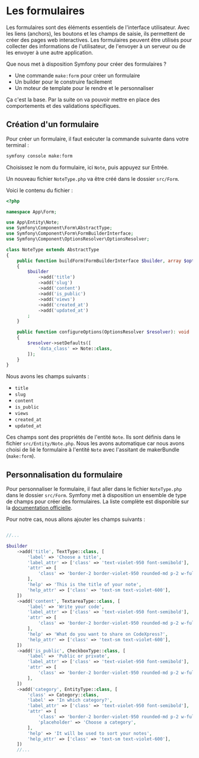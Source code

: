 # Les formulaires

Les formulaires sont des éléments essentiels de l'interface utilisateur. Avec les liens (anchors), les boutons et les champs de saisie, ils permettent de créer des pages web interactives. Les formulaires peuvent être utilisés pour collecter des informations de l'utilisateur, de l'envoyer à un serveur ou de les envoyer à une autre application.

Que nous met à disposition Symfony pour créer des formulaires ?

- Une commande `make:form` pour créer un formulaire
- Un builder pour le construire facilement
- Un moteur de template pour le rendre et le personnaliser

Ça c'est la base. Par la suite on va pouvoir mettre en place des comportements et des validations spécifiques.

## Création d'un formulaire

Pour créer un formulaire, il faut exécuter la commande suivante dans votre terminal :

```bash
symfony console make:form
```

Choisissez le nom du formulaire, ici `Note`, puis appuyez sur Entrée.

Un nouveau fichier `NoteType.php` va être créé dans le dossier `src/Form`.

Voici le contenu du fichier :

```php
<?php

namespace App\Form;

use App\Entity\Note;
use Symfony\Component\Form\AbstractType;
use Symfony\Component\Form\FormBuilderInterface;
use Symfony\Component\OptionsResolver\OptionsResolver;

class NoteType extends AbstractType
{
    public function buildForm(FormBuilderInterface $builder, array $options): void
    {
        $builder
            ->add('title')
            ->add('slug')
            ->add('content')
            ->add('is_public')
            ->add('views')
            ->add('created_at')
            ->add('updated_at')
        ;
    }

    public function configureOptions(OptionsResolver $resolver): void
    {
        $resolver->setDefaults([
            'data_class' => Note::class,
        ]);
    }
}
```

Nous avons les champs suivants :

- `title`
- `slug`
- `content`
- `is_public`
- `views`
- `created_at`
- `updated_at`

Ces champs sont des propriétés de l'entité `Note`. Ils sont définis dans le fichier `src/Entity/Note.php`. Nous les avons automatique car nous avons choisi de lié le formulaire à l'entité `Note` avec l'assitant de makerBundle (`make:form`).

## Personnalisation du formulaire

Pour personnaliser le formulaire, il faut aller dans le fichier `NoteType.php` dans le dossier `src/Form`. Symfony met à disposition un ensemble de type de champs pour créer des formulaires. La liste complète est disponible sur la [documentation officielle](https://symfony.com/doc/current/reference/forms/types.html).

Pour notre cas, nous allons ajouter les champs suivants :

```php

//...

$builder
    ->add('title', TextType::class, [
        'label' => 'Choose a title',
        'label_attr' => ['class' => 'text-violet-950 font-semibold'],
        'attr' => [
            'class' => 'border-2 border-violet-950 rounded-md p-2 w-full focus:border-violet-600',
        ],
        'help' => 'This is the title of your note',
        'help_attr' => ['class' => 'text-sm text-violet-600'],
    ])
    ->add('content', TextareaType::class, [
        'label' => 'Write your code',
        'label_attr' => ['class' => 'text-violet-950 font-semibold'],
        'attr' => [
            'class' => 'border-2 border-violet-950 rounded-md p-2 w-full focus:border-violet-600',
        ],
        'help' => 'What do you want to share on CodeXpress?',
        'help_attr' => ['class' => 'text-sm text-violet-600'],
    ])
    ->add('is_public', CheckboxType::class, [
        'label' => 'Public or private',
        'label_attr' => ['class' => 'text-violet-950 font-semibold'],
        'attr' => [
            'class' => 'border-2 border-violet-950 rounded-md p-2 w-full focus:border-violet-600',
        ],
    ])
    ->add('category', EntityType::class, [
        'class' => Category::class,
        'label' => 'In which category?',
        'label_attr' => ['class' => 'text-violet-950 font-semibold'],
        'attr' => [
            'class' => 'border-2 border-violet-950 rounded-md p-2 w-full focus:border-violet-600',
            'placeholder' => 'Choose a category',
        ],
        'help' => 'It will be used to sort your notes',
        'help_attr' => ['class' => 'text-sm text-violet-600'],
    ])
    //...
```
